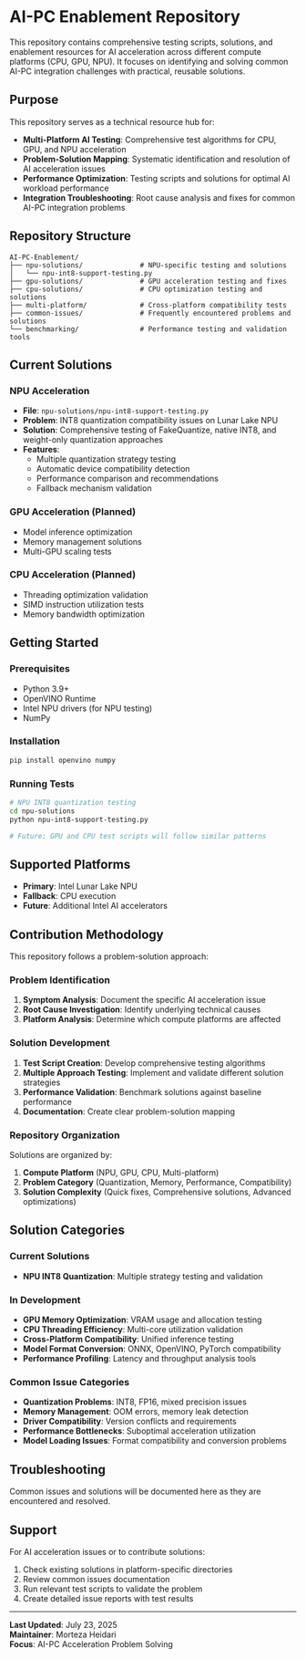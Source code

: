 # AI-PC Enablement Repository

This repository contains comprehensive testing scripts, solutions, and enablement resources for AI acceleration across different compute platforms (CPU, GPU, NPU). It focuses on identifying and solving common AI-PC integration challenges with practical, reusable solutions.

## Purpose

This repository serves as a technical resource hub for:
- **Multi-Platform AI Testing**: Comprehensive test algorithms for CPU, GPU, and NPU acceleration
- **Problem-Solution Mapping**: Systematic identification and resolution of AI acceleration issues
- **Performance Optimization**: Testing scripts and solutions for optimal AI workload performance
- **Integration Troubleshooting**: Root cause analysis and fixes for common AI-PC integration problems

## Repository Structure

```
AI-PC-Enablement/
├── npu-solutions/              # NPU-specific testing and solutions
│   └── npu-int8-support-testing.py
├── gpu-solutions/              # GPU acceleration testing and fixes
├── cpu-solutions/              # CPU optimization testing and solutions
├── multi-platform/             # Cross-platform compatibility tests
├── common-issues/              # Frequently encountered problems and solutions
└── benchmarking/               # Performance testing and validation tools
```

## Current Solutions

### NPU Acceleration
- **File**: `npu-solutions/npu-int8-support-testing.py`
- **Problem**: INT8 quantization compatibility issues on Lunar Lake NPU
- **Solution**: Comprehensive testing of FakeQuantize, native INT8, and weight-only quantization approaches
- **Features**:
  - Multiple quantization strategy testing
  - Automatic device compatibility detection
  - Performance comparison and recommendations
  - Fallback mechanism validation

### GPU Acceleration (Planned)
- Model inference optimization
- Memory management solutions
- Multi-GPU scaling tests

### CPU Acceleration (Planned)
- Threading optimization validation
- SIMD instruction utilization tests
- Memory bandwidth optimization

##  Getting Started

### Prerequisites
- Python 3.9+
- OpenVINO Runtime
- Intel NPU drivers (for NPU testing)
- NumPy

### Installation
```bash
pip install openvino numpy
```

### Running Tests
```bash
# NPU INT8 quantization testing
cd npu-solutions
python npu-int8-support-testing.py

# Future: GPU and CPU test scripts will follow similar patterns
```

##  Supported Platforms

- **Primary**: Intel Lunar Lake NPU
- **Fallback**: CPU execution
- **Future**: Additional Intel AI accelerators

##  Contribution Methodology

This repository follows a problem-solution approach:

### Problem Identification
1. **Symptom Analysis**: Document the specific AI acceleration issue
2. **Root Cause Investigation**: Identify underlying technical causes
3. **Platform Analysis**: Determine which compute platforms are affected

### Solution Development
1. **Test Script Creation**: Develop comprehensive testing algorithms
2. **Multiple Approach Testing**: Implement and validate different solution strategies
3. **Performance Validation**: Benchmark solutions against baseline performance
4. **Documentation**: Create clear problem-solution mapping

### Repository Organization
Solutions are organized by:
1. **Compute Platform** (NPU, GPU, CPU, Multi-platform)
2. **Problem Category** (Quantization, Memory, Performance, Compatibility)
3. **Solution Complexity** (Quick fixes, Comprehensive solutions, Advanced optimizations)

## Solution Categories

### Current Solutions
-  **NPU INT8 Quantization**: Multiple strategy testing and validation

### In Development  
-  **GPU Memory Optimization**: VRAM usage and allocation testing
-  **CPU Threading Efficiency**: Multi-core utilization validation
-  **Cross-Platform Compatibility**: Unified inference testing
-  **Model Format Conversion**: ONNX, OpenVINO, PyTorch compatibility
-  **Performance Profiling**: Latency and throughput analysis tools

### Common Issue Categories
- **Quantization Problems**: INT8, FP16, mixed precision issues
- **Memory Management**: OOM errors, memory leak detection
- **Driver Compatibility**: Version conflicts and requirements
- **Performance Bottlenecks**: Suboptimal acceleration utilization
- **Model Loading Issues**: Format compatibility and conversion problems

## Troubleshooting

Common issues and solutions will be documented here as they are encountered and resolved.

##  Support

For AI acceleration issues or to contribute solutions:
1. Check existing solutions in platform-specific directories
2. Review common issues documentation
3. Run relevant test scripts to validate the problem
4. Create detailed issue reports with test results


---

**Last Updated**: July 23, 2025  
**Maintainer**: Morteza Heidari  
**Focus**: AI-PC Acceleration Problem Solving
